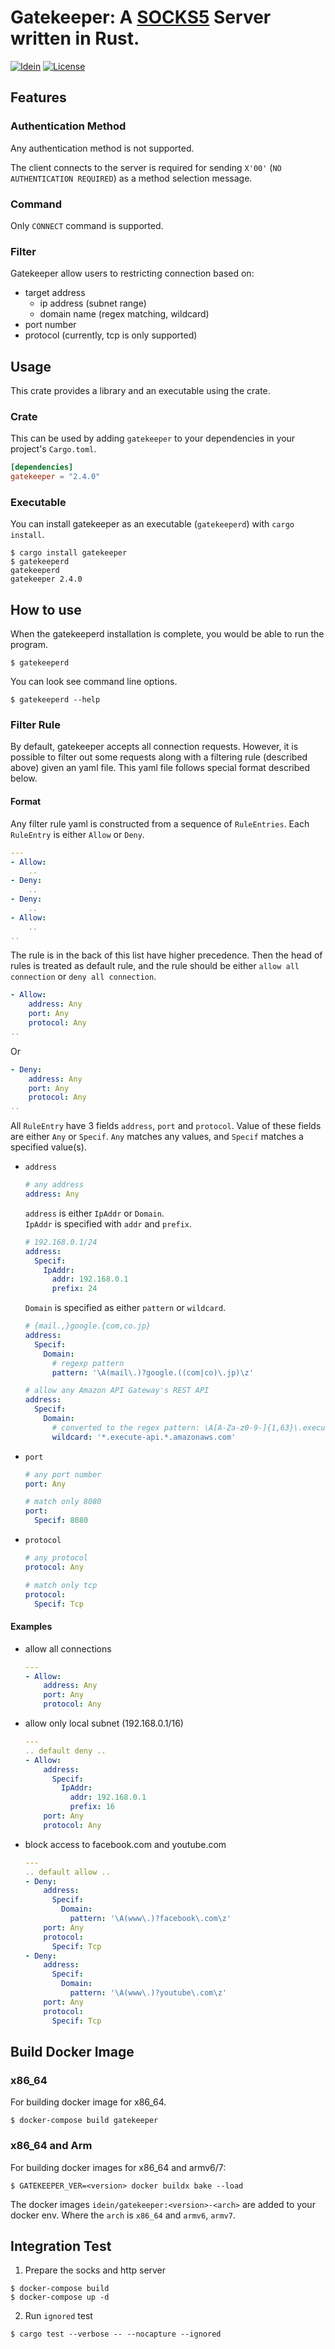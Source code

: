 # Gatekeeper: A [SOCKS5] Server written in Rust.

[![Idein](https://circleci.com/gh/Idein/gatekeeper.svg?style=shield)](https://circleci.com/gh/Idein/gatekeeper) [![License](https://img.shields.io/badge/license-Apache--2.0-informational?style=flat-square)](https://opensource.org/licenses/Apache-2.0)


## Features
### Authentication Method

Any authentication method is not supported.

The client connects to the server is required for sending `X'00'` (`NO AUTHENTICATION REQUIRED`) as a method selection message.

### Command

Only `CONNECT` command is supported.

### Filter

Gatekeeper allow users to restricting connection based on:

- target address
    - ip address (subnet range)
    - domain name (regex matching, wildcard)
- port number
- protocol (currently, tcp is only supported)


## Usage

This crate provides a library and an executable using the crate.

### Crate

This can be used by adding `gatekeeper` to your dependencies in your project's `Cargo.toml`.

```toml
[dependencies]
gatekeeper = "2.4.0"
```

### Executable

You can install gatekeeper as an executable (`gatekeeperd`) with `cargo install`.

```
$ cargo install gatekeeper
$ gatekeeperd
gatekeeperd
gatekeeper 2.4.0
```

## How to use

When the gatekeeperd installation is complete, you would be able to run the program.

```
$ gatekeeperd
```

You can look see command line options.

```
$ gatekeeperd --help
```

### Filter Rule

By default, gatekeeper accepts all connection requests.
However, it is possible to filter out some requests along with a filtering rule (described above) given an yaml file.
This yaml file follows special format described below.

#### Format

Any filter rule yaml is constructed from a sequence of `RuleEntries`.
Each `RuleEntry` is either `Allow` or `Deny`.

```yaml
---
- Allow:
    ..
- Deny:
    ..
- Deny:
    ..
- Allow:
    ..
..
```

The rule is in the back of this list have higher precedence.
Then the head of rules is treated as default rule, and the rule should be either `allow all connection` or `deny all connection`.

```yaml
- Allow:
    address: Any
    port: Any
    protocol: Any
..
```

Or

```yaml
- Deny:
    address: Any
    port: Any
    protocol: Any
..
```


All `RuleEntry` have 3 fields `address`, `port` and `protocol`.
Value of these fields are either `Any` or `Specif`.
`Any` matches any values, and `Specif` matches a specified value(s).

- `address`

    ```yaml
    # any address
    address: Any
    ```

  `address` is either `IpAddr` or `Domain`.  
  `IpAddr` is specified with `addr` and `prefix`.

    ```yaml
    # 192.168.0.1/24
    address:
      Specif:
        IpAddr:
          addr: 192.168.0.1
          prefix: 24
    ```

  `Domain` is specified as either `pattern` or `wildcard`.

    ```yaml
    # {mail.,}google.{com,co.jp}
    address:
      Specif:
        Domain:
          # regexp pattern
          pattern: '\A(mail\.)?google.((com|co)\.jp)\z'
    ```

    ```yaml
    # allow any Amazon API Gateway's REST API
    address:
      Specif:
        Domain:
          # converted to the regex pattern: \A[A-Za-z0-9-]{1,63}\.execute\-api\.[A-Za-z0-9-]{1,63}\.amazonaws\.com\z
          wildcard: '*.execute-api.*.amazonaws.com'
    ```

- `port`

    ```yaml
    # any port number
    port: Any
    ```

    ```yaml
    # match only 8080
    port:
      Specif: 8080
    ```

- `protocol`

    ```yaml
    # any protocol
    protocol: Any
    ```

    ```yaml
    # match only tcp
    protocol:
      Specif: Tcp
    ```


#### Examples

- allow all connections

    ```yaml
    ---
    - Allow:
        address: Any
        port: Any
        protocol: Any
    ```

- allow only local subnet (192.168.0.1/16)

    ```yaml
    ---
    .. default deny ..
    - Allow:
        address:
          Specif:
            IpAddr:
              addr: 192.168.0.1
              prefix: 16
        port: Any
        protocol: Any
    ```

- block access to facebook.com and youtube.com

    ```yaml
    ---
    .. default allow ..
    - Deny:
        address:
          Specif:
            Domain:
              pattern: '\A(www\.)?facebook\.com\z'
        port: Any
        protocol:
          Specif: Tcp
    - Deny:
        address:
          Specif:
            Domain:
              pattern: '\A(www\.)?youtube\.com\z'
        port: Any
        protocol:
          Specif: Tcp
    ```

## Build Docker Image

### x86_64

For building docker image for x86_64.

```
$ docker-compose build gatekeeper
```

### x86_64 and Arm

For building docker images for x86_64 and armv6/7:

```
$ GATEKEEPER_VER=<version> docker buildx bake --load
```

The docker images `idein/gatekeeper:<version>-<arch>` are added to your docker env.
Where the `arch` is `x86_64` and `armv6`, `armv7`.


## Integration Test

1. Prepare the socks and http server

```
$ docker-compose build
$ docker-compose up -d
```

2. Run `ignored` test

```
$ cargo test --verbose -- --nocapture --ignored
```


[SOCKS5]: ftp://ftp.rfc-editor.org/in-notes/rfc1928.txt "SOCKS Protocol Version 5"
